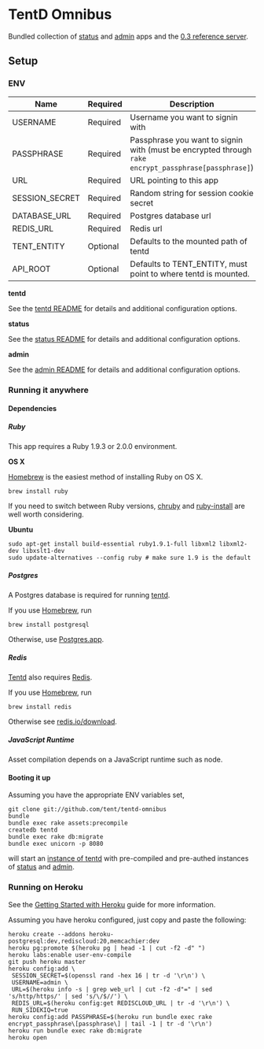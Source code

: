 # TentD Omnibus

Bundled collection of [status](https://github.com/tent/tent-status)
and [admin](https://github.com/tent/tent-admin) apps and the [0.3 reference server](https://github.com/tent/tentd).

## Setup

### ENV

Name           | Required | Description
--------       | -------- | -----------
USERNAME       | Required | Username you want to signin with
PASSPHRASE     | Required | Passphrase you want to signin with (must be encrypted through `rake encrypt_passphrase[passphrase]`)
URL            | Required | URL pointing to this app
SESSION_SECRET | Required | Random string for session cookie secret
DATABASE_URL   | Required | Postgres database url
REDIS_URL      | Required | Redis url
TENT_ENTITY    | Optional | Defaults to the mounted path of tentd
API_ROOT       | Optional | Defaults to TENT_ENTITY, must point to where tentd is mounted.

**tentd**

See the [tentd README](https://github.com/tent/tentd/blob/master/README.md) for details and additional configuration options.

**status**

See the [status README](https://github.com/tent/tent-status/blob/master/README.md) for details and additional configuration options.

**admin**

See the [admin README](https://github.com/tent/tent-admin/blob/master/README.md) for details and additional configuration options.

### Running it anywhere

#### Dependencies

##### Ruby

This app requires a Ruby 1.9.3 or 2.0.0 environment.

**OS X**

[Homebrew](http://mxcl.github.io/homebrew/) is the easiest method of installing Ruby on OS X.

```shell
brew install ruby
```

If you need to switch between Ruby versions, [chruby](https://github.com/postmodern/chruby) and [ruby-install](https://github.com/postmodern/ruby-install) are well worth considering.

**Ubuntu**

```shell
sudo apt-get install build-essential ruby1.9.1-full libxml2 libxml2-dev libxslt1-dev
sudo update-alternatives --config ruby # make sure 1.9 is the default
```

##### Postgres

A Postgres database is required for running [tentd](https://github.com/tent/tentd).

If you use [Homebrew](http://mxcl.github.io/homebrew/), run

```shell
brew install postgresql
```

Otherwise, use [Postgres.app](http://postgresapp.com/).

##### Redis

[Tentd](https://github.com/tent/tentd) also requires [Redis](http://redis.io).

If you use [Homebrew](http://mxcl.github.io/homebrew/), run

```shell
brew install redis
```

Otherwise see [redis.io/download](http://redis.io/download).

##### JavaScript Runtime

Asset compilation depends on a JavaScript runtime such as node.

#### Booting it up

Assuming you have the appropriate ENV variables set,

```shell
git clone git://github.com/tent/tentd-omnibus
bundle
bundle exec rake assets:precompile
createdb tentd
bundle exec rake db:migrate
bundle exec unicorn -p 8080
```

will start an [instance of tentd](http://localhost:8080/tent) with
pre-compiled and pre-authed instances of [status](http://localhost:8080/status) and [admin](http://localhost:8080/admin).

### Running on Heroku

See the [Getting Started with Heroku](https://devcenter.heroku.com/articles/quickstart) guide for more information.

Assuming you have heroku configured, just copy and paste the following:

```shell
heroku create --addons heroku-postgresql:dev,rediscloud:20,memcachier:dev
heroku pg:promote $(heroku pg | head -1 | cut -f2 -d" ")
heroku labs:enable user-env-compile
git push heroku master
heroku config:add \
 SESSION_SECRET=$(openssl rand -hex 16 | tr -d '\r\n') \
 USERNAME=admin \
 URL=$(heroku info -s | grep web_url | cut -f2 -d"=" | sed 's/http/https/' | sed 's/\/$//') \
 REDIS_URL=$(heroku config:get REDISCLOUD_URL | tr -d '\r\n') \
 RUN_SIDEKIQ=true
heroku config:add PASSPHRASE=$(heroku run bundle exec rake encrypt_passphrase\[passphrase\] | tail -1 | tr -d '\r\n')
heroku run bundle exec rake db:migrate
heroku open
```
